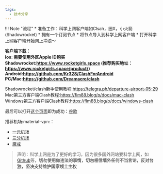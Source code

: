```yaml
---
tags:
  - 技术分享
---
```

!!! Note "流程"
    * 准备工作：科学上网客户端如Clsah，圈X，小火箭(Shadowrocket)
    * 拥有一个订阅节点 
    * 将节点导入到科学上网客户端
    * 打开科学上网客户端开始网上冲浪～ 

**客户端下载：  
ios: 需要使用外区Apple ID购买  
Shadowrocket:<https://www.rocketgirls.space> (推荐购买地址：https://www.rocketgirls.space/product/)
Android:<https://github.com/Kr328/ClashForAndroid>
PC/Mac:<https://github.com/Dreamacro/clash>**  

Shadowrocket/clash新手使用教程:<https://telegra.ph/departure-airport-05-29>  
Mac第三方客户端Clash教程:<https://flm88.blog/p/docs/mac-clash>  
Windows第三方客户端Clash教程:<https://flm88.blog/p/docs/windows-clash>

最后可以打开[这个页面](https://www.google.com/?hl=zh-CN&sa=X&ved=0ahUKEwjTmpfQ-u31AhVaEXAKHUcyBmcQnZcCCAc)即为成功：[谷歌](https://www.google.com/?hl=zh-CN&sa=X&ved=0ahUKEwjTmpfQ-u31AhVaEXAKHUcyBmcQnZcCCAc) 

推荐机场:material-vpn:：  
- [一元机场](https://一元机场.com/#/dashboard)  
- [三分机场](https://三分机场.xyz/)  
- [魔戒](https://mojie.me/#/dashboard)

> 声明：科学上网是为了更好的学习，因为很多国外网站要科学上网，如[Github](https://github.com/)等，**切勿使用做违法的事情，切勿相信墙外任何不当言论，反对台独，坚决支持维护国家领土主权**